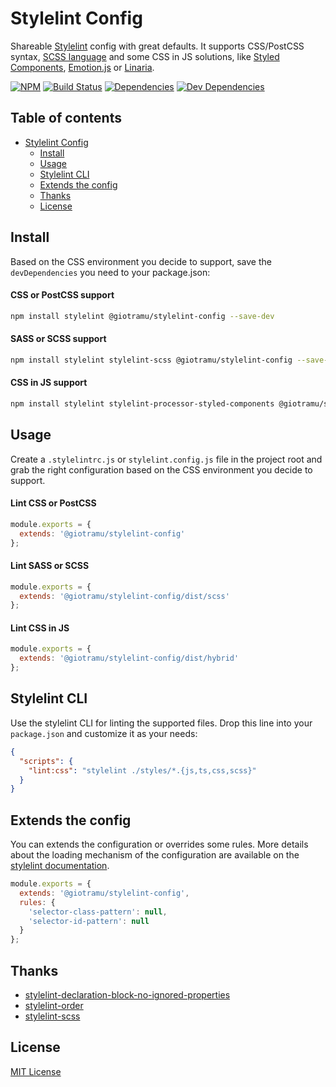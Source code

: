 # Stylelint Config

Shareable [Stylelint] config with great defaults. It supports CSS/PostCSS syntax, [SCSS language][sass-doc] and some CSS in JS solutions, like [Styled Components](styled-components), [Emotion.js](emotion) or [Linaria](linaria).

[![NPM][npm-badge]][npm]
[![Build Status][ci-badge]][ci]
[![Dependencies][deps-badge]][deps]
[![Dev Dependencies][devdeps-badge]][devdeps]

## Table of contents

- [Stylelint Config](#stylelint-config)
  - [Install](#install)
  - [Usage](#usage)
  - [Stylelint CLI](#stylelint-cli)
  - [Extends the config](#extends-the-config)
  - [Thanks](#thanks)
  - [License](#license)

## Install

Based on the CSS environment you decide to support, save the `devDependencies` you need to your package.json:

#### CSS or PostCSS support

```sh
npm install stylelint @giotramu/stylelint-config --save-dev
```

#### SASS or SCSS support

```sh
npm install stylelint stylelint-scss @giotramu/stylelint-config --save-dev
```

#### CSS in JS support

```sh
npm install stylelint stylelint-processor-styled-components @giotramu/stylelint-config --save-dev
```

## Usage

Create a `.stylelintrc.js` or `stylelint.config.js` file in the project root and grab the right configuration based on the CSS environment you decide to support.

#### Lint CSS or PostCSS

```js
module.exports = {
  extends: '@giotramu/stylelint-config'
};
```

#### Lint SASS or SCSS

```js
module.exports = {
  extends: '@giotramu/stylelint-config/dist/scss'
};
```

#### Lint CSS in JS

```js
module.exports = {
  extends: '@giotramu/stylelint-config/dist/hybrid'
};
```

## Stylelint CLI

Use the stylelint CLI for linting the supported files. Drop this line into your `package.json` and customize it as your needs:

```json
{
  "scripts": {
    "lint:css": "stylelint ./styles/*.{js,ts,css,scss}"
  }
}
```

## Extends the config

You can extends the configuration or overrides some rules. More details about the loading mechanism of the configuration are available on the [stylelint documentation][stylelint-doc].

```js
module.exports = {
  extends: '@giotramu/stylelint-config',
  rules: {
    'selector-class-pattern': null,
    'selector-id-pattern': null
  }
};
```

## Thanks

- [stylelint-declaration-block-no-ignored-properties]
- [stylelint-order]
- [stylelint-scss]

## License

[MIT License](./LICENSE)

[npm]: https://www.npmjs.com/package/@giotramu/stylelint-config
[npm-badge]: https://badgen.net/npm/v/@giotramu/stylelint-config?icon=npm&label=npm%20package
[ci]: https://github.com/giotramu/stylelint-config/actions
[ci-badge]: https://github.com/giotramu/stylelint-config/workflows/test%20and%20build/badge.svg?branch=master
[deps]: https://david-dm.org/giotramu/stylelint-config
[deps-badge]: https://badgen.net/david/dep/giotramu/stylelint-config
[devdeps]: https://david-dm.org/giotramu/stylelint-config?type=dev
[devdeps-badge]: https://badgen.net/david/dev/giotramu/stylelint-config
[sass-doc]: https://sass-lang.com
[stylelint]: https://stylelint.io
[stylelint-declaration-block-no-ignored-properties]: https://github.com/kristerkari/stylelint-declaration-block-no-ignored-properties
[stylelint-doc]: https://stylelint.io/user-guide/configuration/#extends
[stylelint-order]: https://github.com/hudochenkov/stylelint-order
[stylelint-scss]: https://github.com/kristerkari/stylelint-scss
[linaria]: https://github.com/callstack/linaria
[styled-components]: https://github.com/styled-components/styled-components
[emotion]: https://github.com/emotion-js/emotion
